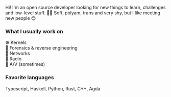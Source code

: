 Hi! I'm an open source developer looking for new things to learn, challenges and low-level stuff. 🏳️‍🌈 Soft, polyam, trans and very shy, but I like meeting new people 😊

### What I usually work on

⚙️ Kernels  
🔬 Forensics & reverse engineering  
📠 Networks  
📡 Radio  
🎥 A/V (sometimes)  

### Favorite languages

Typescript, Haskell, Python, Rust, C++, Agda

